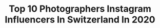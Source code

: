 ---
title: Top 10 Photographers Instagram Influencers In Switzerland In 2020
description: >-
  Find top photographers Instagram influencers in Switzerland in 2020. Most popular hashtags: #portrait #sunrise #shetravels #swissinfluencer.
platform: Instagram
profiles:
  - username: "nicolasstajic"
    fullname: >-
      NICOLAS STAJIC
    location: "Switzerland"
    followers: 78518
    engagement: 726
    commentsToLikes: 0.094614
    avatar: "https://scontent-ams4-1.cdninstagram.com/v/t51.2885-19/s320x320/70186073_2123067511331582_2539960508287549440_n.jpg?_nc_ht=scontent-ams4-1.cdninstagram.com&_nc_ohc=n9cMtmjOrLoAX8CB3PS&oh=fe8c7ec1be76e1fc943d8f43358ceba8&oe=5EB909EF"
    verified: false
    hashtags: "#concours, #screenshootnico, #exploreinari, #collaboration"
  - username: "fredvaudroz"
    fullname: >-
      Fred Vaudroz
    location: "Switzerland"
    followers: 12692
    engagement: 1330
    commentsToLikes: 0.016592
    avatar: "https://scontent-amt2-1.cdninstagram.com/v/t51.2885-19/s320x320/88237106_2746131795477487_8337303168245301248_n.jpg?_nc_ht=scontent-amt2-1.cdninstagram.com&_nc_ohc=8ChDjRU36k8AX-rD12n&oh=5fd7ca20c596d674d74fd3487a640e4a&oe=5EB95859"
    verified: false
    hashtags: "#ballet, #handstandpractice, #yogaoutdoors, #standingsplit"
  - username: "josevitari"
    fullname: >-
      Josevi Tari
    location: "Switzerland"
    followers: 26785
    engagement: 485
    commentsToLikes: 0.395632
    avatar: "https://scontent-ams4-1.cdninstagram.com/v/t51.2885-19/s320x320/47581280_364355894379426_8321664565255340032_n.jpg?_nc_ht=scontent-ams4-1.cdninstagram.com&_nc_ohc=XXHHgU_hHJ0AX_9WARG&oh=5cb903b2d2caca11dd5c181185a7520b&oe=5EB89090"
    verified: false
    hashtags: "#menswears, #emprendedores, #followforfollowback, #denim"
  - username: "massiahzavahir"
    fullname: >-
      MassiahZavahir
    location: "Switzerland"
    followers: 5901
    engagement: 785
    commentsToLikes: 0.060447
    avatar: "https://scontent-lht6-1.cdninstagram.com/v/t51.2885-19/s320x320/84334636_119047909533279_4501404010024009728_n.jpg?_nc_ht=scontent-lht6-1.cdninstagram.com&_nc_ohc=OMHzEVCUyBgAX9E6F0u&oh=01b90794f4bea9db27d5343358d0a333&oe=5EB73F94"
    verified: false
    hashtags: "#braun, #sponserdbybraun, #braungrooming"
  - username: "shunsukecos"
    fullname: >-
      Shunsuke
    location: "Switzerland"
    followers: 127802
    engagement: 994
    commentsToLikes: 0.006251
    avatar: "https://scontent-lhr8-1.cdninstagram.com/v/t51.2885-19/s320x320/89601130_139657850739507_616701829908004864_n.jpg?_nc_ht=scontent-lhr8-1.cdninstagram.com&_nc_ohc=d-h_zMQzAvEAX_UyFjv&oh=e50831948aa14bd12a6b799fa57e350f&oe=5EBA125B"
    verified: false
    hashtags: "#suit, #sasukeuchiwa, #wetshirt, #yuki"
  - username: "paolalicciardello"
    fullname: >-
      PAOLA LICCIARDELLO
    location: "Switzerland"
    followers: 17212
    engagement: 553
    commentsToLikes: 0.025612
    avatar: "https://scontent-ams4-1.cdninstagram.com/v/t51.2885-19/s320x320/90142827_1239524989586411_4967600775606829056_n.jpg?_nc_ht=scontent-ams4-1.cdninstagram.com&_nc_ohc=1S7hy1mBJcwAX_jq70c&oh=fc59203b094225df792852ae4fb7f8bc&oe=5EBA92FD"
    verified: false
    hashtags: "#wtf, #sudio, #sudiomoments"
  - username: "nataliekarpushenko"
    fullname: >-
      Photographer Dreamer Traveler
    location: "Switzerland"
    followers: 39345
    engagement: 480
    commentsToLikes: 0.019783
    avatar: "https://scontent-lht6-1.cdninstagram.com/v/t51.2885-19/s320x320/43914945_1918620724881421_3027789477952094208_n.jpg?_nc_ht=scontent-lht6-1.cdninstagram.com&_nc_ohc=BE_ehTPs0iQAX9phscv&oh=de51ba2f5e104f8996073a9db146da4c&oe=5EB96F02"
    verified: false
    hashtags: "#28, #birthday, #natalie, #plasticfree"
  - username: "indie.marea"
    fullname: >-
      Laura | Photographer
    location: "Switzerland"
    followers: 17063
    engagement: 317
    commentsToLikes: 0.097335
    avatar: "https://scontent-ams4-1.cdninstagram.com/v/t51.2885-19/s320x320/73480729_2726760337370732_945584204660342784_n.jpg?_nc_ht=scontent-ams4-1.cdninstagram.com&_nc_ohc=55-BZlF50DkAX924AVz&oh=4b78be875a4f7152e60b650e09571837&oe=5EB79368"
    verified: false
    hashtags: "#dronepilot, #noodles, #travelgirl, #travelingislife"
  - username: "alfie.morningstar"
    fullname: >-
      ZÜRICH PHOTOGRAPHER
    location: "Switzerland"
    followers: 11882
    engagement: 568
    commentsToLikes: 0.037380
    avatar: "https://scontent-lhr8-1.cdninstagram.com/v/t51.2885-19/s320x320/83348649_2979461092118503_9219530287392751616_n.jpg?_nc_ht=scontent-lhr8-1.cdninstagram.com&_nc_ohc=q6T4ElZqQ6QAX-HCtfh&oh=d72ba3846559a7c624ca2518ef6985fc&oe=5EB9DD07"
    verified: false
    hashtags: "#blackmodels, #swissphotoclub, #ambassadeursch, #zeigvielfalt"
  - username: "artur_gallen"
    fullname: >-
      Photographer .. till the end!🌌
    location: "Switzerland"
    followers: 5841
    engagement: 822
    commentsToLikes: 0.025718
    avatar: "https://scontent-ams4-1.cdninstagram.com/v/t51.2885-19/s150x150/51734360_1105953166242125_2800934347668979712_n.jpg?_nc_ht=scontent-ams4-1.cdninstagram.com&_nc_ohc=WC6mPTeJ7-8AX8n5DzJ&oh=20bac319e07ac78d6dab897660e88580&oe=5EBC6AA2"
    verified: false
    hashtags: "#cityangels, #reup, #thebook, #filmnoirclassics"
---
